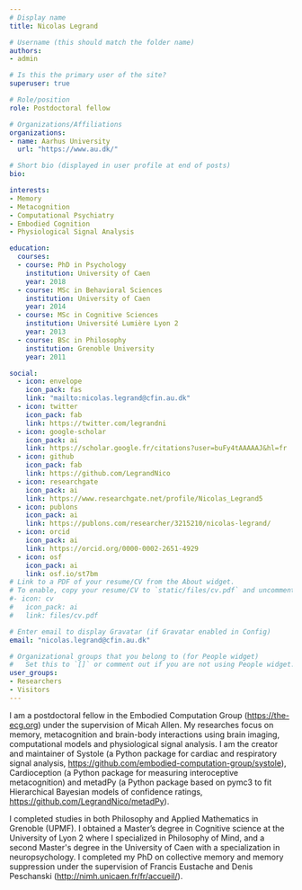 ```yaml
---
# Display name
title: Nicolas Legrand

# Username (this should match the folder name)
authors:
- admin

# Is this the primary user of the site?
superuser: true

# Role/position
role: Postdoctoral fellow

# Organizations/Affiliations
organizations:
- name: Aarhus University
  url: "https://www.au.dk/"

# Short bio (displayed in user profile at end of posts)
bio:

interests:
- Memory
- Metacognition
- Computational Psychiatry
- Embodied Cognition
- Physiological Signal Analysis

education:
  courses:
  - course: PhD in Psychology
    institution: University of Caen
    year: 2018
  - course: MSc in Behavioral Sciences
    institution: University of Caen
    year: 2014
  - course: MSc in Cognitive Sciences
    institution: Université Lumière Lyon 2
    year: 2013
  - course: BSc in Philosophy
    institution: Grenoble University
    year: 2011

social:
  - icon: envelope
    icon_pack: fas
    link: "mailto:nicolas.legrand@cfin.au.dk"
  - icon: twitter
    icon_pack: fab
    link: https://twitter.com/legrandni
  - icon: google-scholar
    icon_pack: ai
    link: https://scholar.google.fr/citations?user=buFy4tAAAAAJ&hl=fr
  - icon: github
    icon_pack: fab
    link: https://github.com/LegrandNico
  - icon: researchgate
    icon_pack: ai
    link: https://www.researchgate.net/profile/Nicolas_Legrand5
  - icon: publons
    icon_pack: ai
    link: https://publons.com/researcher/3215210/nicolas-legrand/
  - icon: orcid
    icon_pack: ai
    link: https://orcid.org/0000-0002-2651-4929
  - icon: osf
    icon_pack: ai
    link: osf.io/st7bm
# Link to a PDF of your resume/CV from the About widget.
# To enable, copy your resume/CV to `static/files/cv.pdf` and uncomment the lines below.
#- icon: cv
#   icon_pack: ai
#   link: files/cv.pdf

# Enter email to display Gravatar (if Gravatar enabled in Config)
email: "nicolas.legrand@cfin.au.dk"

# Organizational groups that you belong to (for People widget)
#   Set this to `[]` or comment out if you are not using People widget.
user_groups:
- Researchers
- Visitors
---
```


I am a postdoctoral fellow in the Embodied Computation Group (https://the-ecg.org) under the supervision of Micah Allen. My researches focus on memory, metacognition and brain-body interactions using brain imaging, computational models and physiological signal analysis. I am the creator and maintainer of Systole (a Python package for cardiac and respiratory signal analysis, https://github.com/embodied-computation-group/systole), Cardioception (a Python package for measuring interoceptive metacognition) and metadPy (a Python package based on pymc3 to fit Hierarchical Bayesian models of confidence ratings, https://github.com/LegrandNico/metadPy).

I completed studies in both Philosophy and Applied Mathematics in Grenoble (UPMF). I obtained a Master’s degree in Cognitive science at the University of Lyon 2 where I specialized in Philosophy of Mind, and a second Master's degree in the University of Caen with a specialization in neuropsychology. I completed my PhD on collective memory and memory suppression under the supervision of Francis Eustache and Denis Peschanski (http://nimh.unicaen.fr/fr/accueil/).

